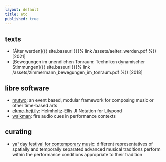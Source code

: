 ```yaml
---
layout: default
title: etc
published: true
---
```


## texts

- [Älter werden]({{ site.baseurl }}{% link /assets/aelter_werden.pdf %}) [2021]
- [Bewegungen im unendlichen Tonraum: Techniken dynamischer Stimmungen]({{ site.baseurl }}{% link /assets/zimmermann_bewegungen_im_tonraum.pdf %}) [2018]


##  libre software

- [mutwo](https://github.com/mutwo-org/mutwo): an event based, modular framework for composing music or other time-based arts
- [ekme-heji.ily](https://github.com/levinericzimmermann/ekme-heji.ily): Helmholtz-Ellis JI Notation for Lilypond
- [walkman](https://github.com/audiowalkman/walkman): fire audio cues in performance contexts


## curating

- [ya¹ day festival for contemporary music](https://ya-festival.org/): different representatives of spatially and temporally separated advanced musical traditions perform within the performance conditions appropriate to their tradition
